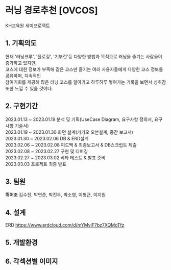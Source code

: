 # 러닝 경로추천 [OVCOS]
KH교육원 세미프로젝트

## 1. 기획의도

현재 '러닝크루', '플로깅', '기부런'등 다양한 방법과 목적으로 러닝을 즐기는 사람들이 증가하고 있지만,  
코스에 대한 정보가 부족해 같은 코스만 즐기는 여러 사용자들에게 다양한 코스 정보를 공유하며, 지속적인  
참여기회를 제공해 많은 러닝 코스를 알아가고 하루하루 쌓여가는 기록을 보면서 성취감 또한 느낄 수 있을 것이다.

## 2. 구현기간

2023.01.13 ~ 2023.01.19 분석 및 기획(UseCase Diagram, 요구사항 정의서, 요구사항 기술서)    
2023.01.19 ~ 2023.01.30 화면 설계(카카오 오븐설계, 중간 보고서)  
2023.01.30 ~ 2023.02.06 DB & ERD설계  
2023.02.06 ~ 2023.02.08 피드백 & 최종보고서 & DB스크립트 제출  
2023.02.08 ~ 2023.02.27 구현 및 디버깅  
2023.02.27 ~ 2023.03.02 베타 테스트 & 발표 준비  
2023.03.03 프로젝트 최종 발표



## 3. 팀원
<b>뛰어조</b> 김수진, 박연준, 박진우, 박소영, 이형근, 이지원

## 4. 설계
ERD
https://www.erdcloud.com/d/mYMviF7bz7XQMoTfz

## 5. 개발환경

## 6. 각섹션별 이미지
